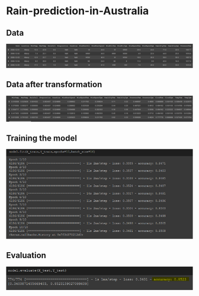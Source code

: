 # Rain-prediction-in-Australia
## Data 

![Data](data.PNG)

## Data after transformation 

![data_transformed](data_transformedPNG.PNG)


## Training the model

![Training the model](model.PNG)


## Evaluation

![Evaluation](evaluation.PNG )

